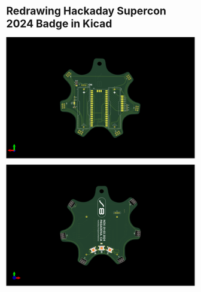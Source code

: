 # Redrawing Hackaday Supercon 2024 Badge in Kicad

![](images/badge24-back.png)

![](images/badge24-front.png)
